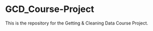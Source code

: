 GCD_Course-Project
==================
This is the repository for the Getting & Cleaning Data Course Project.

